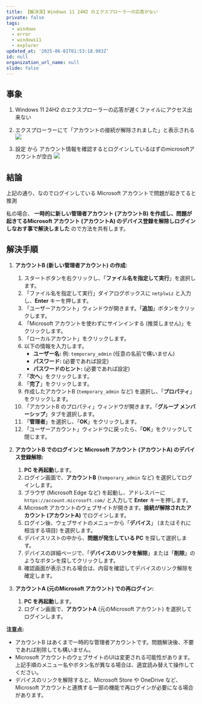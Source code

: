 ```yaml
---
title: 【解決済】Windows 11 24H2 のエクスプローラーの応答がない
private: false
tags:
  - windows
  - error
  - windows11
  - explorer
updated_at: '2025-06-01T01:53:18.983Z'
id: null
organization_url_name: null
slide: false
---
```


## 事象

1. Windows 11 24H2 のエクスプローラーの応答が遅くファイルにアクセス出来ない

2. エクスプローラーにて「アカウントの接続が解除されました」と表示される
![](https://storage.googleapis.com/zenn-user-upload/f080d8ee1266-20250223.png)

3. 設定 から アカウント情報を確認するとログインしているはずのmicrosoftアカウントが空白
![](https://storage.googleapis.com/zenn-user-upload/12ac63d98fe3-20250223.png)

## 結論
上記の通り、なのでログインしている Microsoft アカウントで問題が起きてると推測

私の場合、
**一時的に新しい管理者アカウント (アカウントB) を作成し、問題が起きてるMicrosoft アカウント (アカウントA) のデバイス登録を解除しログインしなおす事で解決しました**
ので方法を共有します。

## 解決手順

1. **アカウントB (新しい管理者アカウント) の作成:**
   1. スタートボタンを右クリックし、「**ファイル名を指定して実行**」を選択します。
   2. 「ファイル名を指定して実行」ダイアログボックスに `netplwiz` と入力し、**Enter** キーを押します。
   3. 「ユーザーアカウント」ウィンドウが開きます。「**追加**」ボタンをクリックします。
   4. 「Microsoft アカウントを使わずにサインインする (推奨しません)」をクリックします。
   5. 「ローカルアカウント」をクリックします。
   6. 以下の情報を入力します。
      * **ユーザー名:**  例:  `temporary_admin` (任意の名前で構いません)
      * **パスワード:**  (必要であれば設定)
      * **パスワードのヒント:** (必要であれば設定)
   7. 「**次へ**」をクリックします。
   8. 「**完了**」をクリックします。
   9. 作成したアカウントB (`temporary_admin` など) を選択し、「**プロパティ**」をクリックします。
   10. 「アカウントB のプロパティ」ウィンドウが開きます。「**グループ メンバーシップ**」タブを選択します。
   11. 「**管理者**」を選択し、「**OK**」をクリックします。
   12. 「ユーザーアカウント」ウィンドウに戻ったら、「**OK**」をクリックして閉じます。

2. **アカウントB でのログインと Microsoft アカウント (アカウントA) のデバイス登録解除:**

   1. **PC を再起動**します。
   2. ログイン画面で、**アカウントB** (`temporary_admin` など) を選択してログインします。
   3. ブラウザ (Microsoft Edge など) を起動し、アドレスバーに `https://account.microsoft.com/` と入力して **Enter** キーを押します。
   4. Microsoft アカウントのウェブサイトが開きます。**接続が解除されたアカウント (アカウントA)** でログインします。
   5. ログイン後、ウェブサイトのメニューから「**デバイス**」 (またはそれに相当する項目) を選択します。
   6. デバイスリストの中から、**問題が発生している PC** を探して選択します。
   7. デバイスの詳細ページで、「**デバイスのリンクを解除**」または「**削除**」のようなボタンを探してクリックします。
   8. 確認画面が表示される場合は、内容を確認してデバイスのリンク解除を確定します。

3. **アカウントA (元のMicrosoft アカウント) での再ログイン:**

   1. **PC を再起動**します。
   2. ログイン画面で、**アカウントA** (元のMicrosoft アカウント) を選択してログインします。

**注意点:**
* アカウントB はあくまで一時的な管理者アカウントです。問題解決後、不要であれば削除しても構いません。
* Microsoft アカウントのウェブサイトのUIは変更される可能性があります。上記手順のメニュー名やボタン名が異なる場合は、適宜読み替えて操作してください。
* デバイスのリンクを解除すると、Microsoft Store や OneDrive など、Microsoft アカウントと連携する一部の機能で再ログインが必要になる場合があります。
